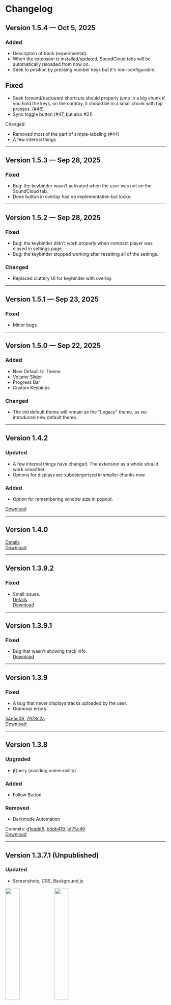 # Changelog

## Version 1.5.4 — Oct 5, 2025
### Added
- Description of track (experimental).
- When the extension is installed/updated, SoundCloud tabs will be automatically reloaded from now on.
- Seek to position by pressing number keys but it's non-configurable.

## Fixed
- Seek forward/backward shortcuts should properly jump in a big chunk if you hold the keys, on the contray, it should be in a small chunk with tap presses. (#46)
- Sync toggle button (#47, but also #21)

Changed:
- Removed most of the part of simple-labeling (#44)
- A few internal things
---

## Version 1.5.3 — Sep 28, 2025
### Fixed
- Bug: the keybinder wasn’t activated when the user was not on the SoundCloud tab.
- Done button in overlay had no implementation but looks.

---

## Version 1.5.2 — Sep 28, 2025
### Fixed
- Bug: the keybinder didn't work properly when compact player was closed in settings page.
- Bug: the keybinder stopped working after resetting all of the settings.

### Changed
- Replaced cluttery UI for keybinder with overlay.

---

## Version 1.5.1 — Sep 23, 2025
### Fixed
- Minor bugs

---

## Version 1.5.0 — Sep 22, 2025
### Added
- New Default UI Theme
- Volume Slider
- Progress Bar
- Custom Keybinds

### Changed
- The old default theme will remain as the "Legacy" theme, as we introduced new default theme.

---

## Version 1.4.2
### Updated
- A few internal things have changed. The extension as a whole should work smoother.
- Options for displays are subcategorized in smaller chunks now.

### Added
- Option for remembering window size in popout.

[Download](https://github.com/S4WA/SoundCloud-Player/releases/tag/1.4.2)

---

## Version 1.4.0
[Details](https://github.com/S4WA/SoundCloud-Player/commit/91f7cf1cf96b662adb4d70bdd5604c0acf9b664f)  
[Download](https://github.com/S4WA/SoundCloud-Player/releases/tag/1.4.0)

---

## Version 1.3.9.2
### Fixed
- Small issues.  
[Details](https://github.com/S4WA/SoundCloud-Player/commit/1244f06f583402e6b806644e25ec75fb8693f6a7)  
[Download](https://github.com/S4WA/SoundCloud-Player/releases/tag/1.3.9.2)

---

## Version 1.3.9.1
### Fixed
- Bug that wasn't showing track info.  
[Download](https://github.com/S4WA/SoundCloud-Player/releases/tag/1.3.9.1)

---

## Version 1.3.9
### Fixed
- A bug that never displays tracks uploaded by the user.
- Grammar errors.

[54e5c06](https://github.com/S4WA/SoundCloud-Player/commit/54e5c06ace5b9707232888a3fcf626fcab556455), [7978c2a](https://github.com/S4WA/SoundCloud-Player/commit/7978c2ae48fc33d184d67f391112f5fd4affda31)  
[Download](https://github.com/S4WA/SoundCloud-Player/releases/tag/1.3.9)

---

## Version 1.3.8
### Upgraded
- jQuery (avoiding vulnerability)

### Added
- Follow Button

### Removed
- Darkmode Automation

Commits: [d1eadd6](https://github.com/S4WA/SoundCloud-Player/d1eadd612b3dfc7dd9d9dd2026f6e8259eb51344), [b5db419](https://github.com/S4WA/SoundCloud-Player/commit/b5db419647bb2653c0ad2fb4f42fd1f5215504a6), [bf75c49](https://github.com/S4WA/SoundCloud-Player/commit/bf75c49274e2327914058c01f7aa76a6137b269f)  
[Download](https://github.com/S4WA/SoundCloud-Player/releases/tag/1.3.8)

---

## Version 1.3.7.1 (Unpublished)
### Updated
- Screenshots, CSS, Background.js

<img src="https://raw.githubusercontent.com/S4WA/SoundCloud-Player/9cacf0f521f8db43eae1b7052a7018fcf73441c2/img/1.png" width="30%" height="30%" />
<img src="https://raw.githubusercontent.com/S4WA/SoundCloud-Player/9cacf0f521f8db43eae1b7052a7018fcf73441c2/img/2.png" width="30%" height="30%" />

Commits: [bd1dee7](https://github.com/S4WA/SoundCloud-Player/commit/bd1dee7dc8641797f3f5df0dfe8bf1268b4d2d57), [9cacf0f](https://github.com/S4WA/SoundCloud-Player/commit/9cacf0f521f8db43eae1b7052a7018fcf73441c2), [ca6f28d](https://github.com/S4WA/SoundCloud-Player/commit/ca6f28d696dbc1def7848e9bc64a934ccf128988), [1c79a0f](https://github.com/S4WA/SoundCloud-Player/commit/1c79a0f2decdcddae61d11993cfb7bbc82b49d1c)

---

## Version 1.3.7
### Added
- Global Shortcut

![image](https://user-images.githubusercontent.com/24929259/205882009-51464240-d669-4e02-85f4-47feb23fac73.png)

---

## Version 1.3.6.3 & 1.3.6.4
### Fixed
- Synchronization of mute icons
- Repeat shortcut

### Added
- Feature to disable pop-out duplicates.
- Feature to enable marquee in default theme.
- Simple labels.
- Breathing marquee (thanks [@apades](https://github.com/apades))

---

## Version 1.3.6.2
### Added
- Simple Label

(Reversed to Web Extension again; difference unnoticeable.)

---

## Version 1.3.6 & 1.3.6.1
Reversed to Chrome API. Tracks on multiple windows stabilized/fixed.  
1.3.6.1 includes minor bug patches.

---

## Version 1.3.5
Migrated to Web Extension.

### Added
- Start Page Option
- Dark Mode Automation ([#11](https://github.com/S4WA/SoundCloud-Player/issues/11))

### Fixed
- Minor bugs
- `Unchecked runtime.lastError`

---

## Version 1.3.4
Replaced core scripts (`contents/contents.js`, `popup/init.js`, `popup/utils.js`, `popup/popup.js`, `popup/settings.js`) for improved performance. ([#18](https://github.com/S4WA/SoundCloud-Player/issues/18), [#20](https://github.com/S4WA/SoundCloud-Player/issues/20))

### Added
- Green Screen ([#19](https://github.com/S4WA/SoundCloud-Player/issues/19))

### Removed
- Share buttons for Facebook, Tumblr, and Email ([80f4cb3](https://github.com/S4WA/SoundCloud-Player/commit/80f4cb32e12500a67ceee23e0caf20e7470ea6fe))

---

## Version 1.3.3 (Unpublished)
### Added
- Fav/Unfav Shortcut ([#15](https://github.com/S4WA/SoundCloud-Player/issues/15))
- Shifting Repeat Shortcut
- Toggle Shuffle Shortcut
- Disable Dropdown Animation ([#13](https://github.com/S4WA/SoundCloud-Player/issues/13))
- Disable Artwork ([#9](https://github.com/S4WA/SoundCloud-Player/issues/9))

### Improved
- Settings Page design

### Fixed
- Minor Bugs ([#16](https://github.com/S4WA/SoundCloud-Player/issues/16))

### Changed
- Clicking audio buttons now opens a new SoundCloud tab (due to artwork function update). ([#9](https://github.com/S4WA/SoundCloud-Player/issues/9))

[<s>Download 1.3.3.zip</s>](https://github.com/S4WA/SoundCloud-Player/releases/tag/1.3.3)

---

## Version 1.3.2
### Added
- Font Size Customization
- Feedback Form
- Compact Player
- Keyboard Shortcuts
- Volume Buttons

### Changed
- URLs

---

## Version 1.3.0 & 1.3.1 (Unpublished)
### Added
- Compact Display
- Volume Control
